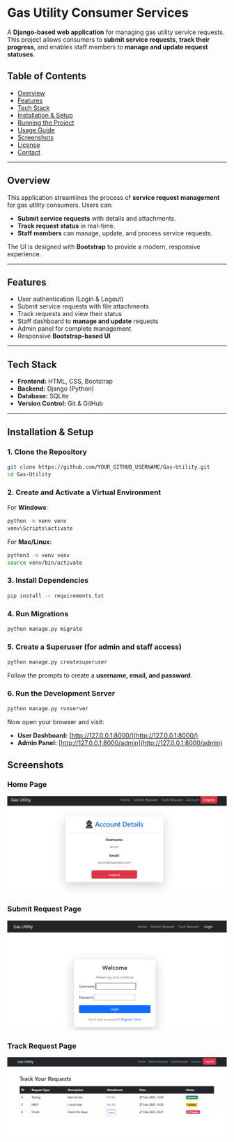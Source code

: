 # Gas Utility Consumer Services  

A **Django-based web application** for managing gas utility service requests. This project allows consumers to **submit service requests**, **track their progress**, and enables staff members to **manage and update request statuses**.  

## Table of Contents  

- [Overview](#overview)  
- [Features](#features)  
- [Tech Stack](#tech-stack)  
- [Installation & Setup](#installation--setup)  
- [Running the Project](#running-the-project)  
- [Usage Guide](#usage-guide)  
- [Screenshots](#screenshots)  
- [License](#license)  
- [Contact](#contact)  

---

## Overview  

This application streamlines the process of **service request management** for gas utility consumers. Users can:  
- **Submit service requests** with details and attachments.  
- **Track request status** in real-time.  
- **Staff members** can manage, update, and process service requests.  

The UI is designed with **Bootstrap** to provide a modern, responsive experience.  

---

## Features  

- User authentication (Login & Logout)   
- Submit service requests with file attachments  
- Track requests and view their status  
- Staff dashboard to **manage and update** requests  
- Admin panel for complete management  
- Responsive **Bootstrap-based UI**  

---

## Tech Stack  

- **Frontend:** HTML, CSS, Bootstrap  
- **Backend:** Django (Python)  
- **Database:** SQLite  
- **Version Control:** Git & GitHub  

---


## Installation & Setup  

### 1. Clone the Repository  

```bash
git clone https://github.com/YOUR_GITHUB_USERNAME/Gas-Utility.git
cd Gas-Utility
```

### 2. Create and Activate a Virtual Environment  

For **Windows**:  

```bash
python -m venv venv
venv\Scripts\activate
```

For **Mac/Linux**:  

```bash
python3 -m venv venv
source venv/bin/activate
```

### 3. Install Dependencies  

```bash
pip install -r requirements.txt
```

### 4. Run Migrations  

```bash
python manage.py migrate
```

### 5. Create a Superuser (for admin and staff access)  

```bash
python manage.py createsuperuser
```

Follow the prompts to create a **username, email, and password**.

### 6. Run the Development Server  

```bash
python manage.py runserver
```

Now open your browser and visit:  
- **User Dashboard:** [http://127.0.0.1:8000/](http://127.0.0.1:8000/)  
- **Admin Panel:** [http://127.0.0.1:8000/admin](http://127.0.0.1:8000/admin)  


## Screenshots

### Home Page
![Account Page](screenshots/accounts.png)

### Submit Request Page
![Login Page](screenshots/login.png)

### Track Request Page
![Track Status](screenshots/track.png)
